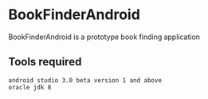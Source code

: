 # BookFinderAndroid

BookFinderAndroid is a prototype book finding application

## Tools required

```
android studio 3.0 beta version 1 and above
oracle jdk 8
```

